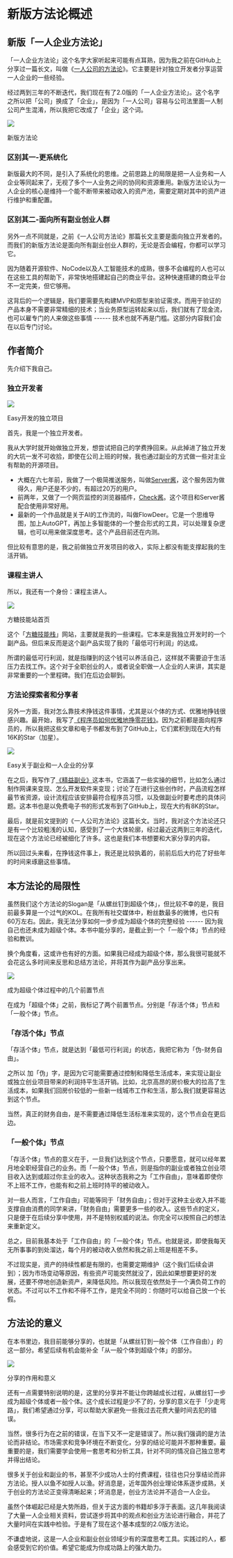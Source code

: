 # 新版方法论概述

新版「一人企业方法论」
-----------

「一人企业方法论」这个名字大家听起来可能有点耳熟，因为我之前在GitHub上分享过一篇长文，叫做《[一人公司的方法论](https://github.com/easychen/one-person-businesses-methodology)》。它主要是针对独立开发者分享运营一人企业的一些经验。

经过两到三年的不断迭代，我们现在有了2.0版的「一人企业方法论」。这个名字之所以把「公司」换成了「企业」，是因为「一人公司」容易与公司法里面一人制公司产生混淆，所以我把它改成了「企业」这个词。

![](images/image-1024x562.png)

新版方法论

### 区别其一-更系统化

新版最大的不同，是引入了系统化的思维。之前思路上的局限是把一人业务和一人企业等同起来了，无视了多个一人业务之间的协同和资源重用。新版方法论认为一人企业的核心是维持一个能不断带来被动收入的资产池，需要定期对其中的资产进行维护和重配置。

### 区别其二-面向所有副业创业人群

另外一点不同就是，之前《一人公司方法论》那篇长文主要是面向独立开发者的。而我们的新版方法论是面向所有副业创业人群的，无论是否会编程，你都可以学习它。

因为随着开源软件、NoCode以及人工智能技术的成熟，很多不会编程的人也可以在这些工具的帮助下，非常快地搭建起自己的商业平台。这种快速搭建的商业平台不一定完美，但它够用。

这背后的一个逻辑是，我们要需要先构建MVP和原型来验证需求。而用于验证的产品本身不需要非常精细的技术；当业务原型运转起来以后，我们就有了现金流，也可以雇专门的人来做这些事情 ------ 技术也就不再是门槛。这部分内容我们会在以后专门讨论。

作者简介
----

先介绍下我自己。

### 独立开发者

![](images/Screen-Shot-2024-03-11-at-9.42.20-PM-1024x580.png)

Easy开发的独立项目

首先，我是一个独立开发者。

我从大学时就开始做独立开发，想尝试把自己的学费挣回来。从此掉进了独立开发的大坑一发不可收拾，即使在公司上班的时候，我也通过副业的方式做一些对主业有帮助的开源项目。

-   大概在六七年前，我做了一个极简推送服务，叫做[Server酱](https://sct.ftqq.com/)，这个服务因为做得久，用户还是不少的，有超过20万的用户。
-   前两年，又做了一个网页监控的浏览器插件，[Check酱](https://github.com/easychen/checkchan-dist)。这个项目和Server酱配合使用非常好用。
-   最新的一个作品就是关于AI的工作流的，叫做FlowDeer。它是一个思维导图，加上AutoGPT，再加上多智能体的一个整合形式的工具，可以处理复杂逻辑，也可以用来做深度思考。这个产品目前还在内测。

但比较有意思的是，我之前做独立开发项目的收入，实际上都没有能支撑起我的生活开销。

### 课程主讲人

所以，我还有一个身份：课程主讲人。

![](images/image-1-1024x604.png)

方糖技能站首页

这个「[方糖技能栈](https://stack.ftqq.com/)」网站，主要就是我的一些课程。它本来是我独立开发时的一个副产品。但后来反而是这个副产品实现了我的「最低可行利润」的达成。

所谓的最低可行利润，就是指赚到的这个钱可以养活自己，这样就不需要迫于生活压力去找工作。这个对于全职创业的人，或者说全职做一人企业的人来讲，其实是非常重要的一个里程碑。我们在后边会聊到。

### 方法论探索者和分享者

另外一方面，我对怎么靠技术挣钱这件事情，尤其是以个体的方式、优雅地挣钱很感兴趣。最开始，我写了[《程序员如何优雅地挣零花钱》](https://github.com/easychen/howto-make-more-money)。因为之前都是面向程序员的，所以我把这些文章和电子书都发布到了GitHub上，它们累积到现在大约有16K的Star（加星）。

![](images/image-2-1024x601.png)

Easy关于副业和一人企业的分享

在之后，我写作了[《精益副业》](https://github.com/easychen/lean-side-bussiness)这本书，它涵盖了一些实操的细节，比如怎么通过制作网课来变现、怎么开发软件来变现；讨论了在进行这些创作时，产品流程怎样最节省资源，设计流程应该安排最符合程序员习惯，以及做副业时要考虑的具体问题。这本书也是以免费电子书的形式发布到了GitHub上，现在大约有8K的Star。

最后，就是前文提到的《一人公司方法论》这篇长文。当时，我对这个方法论还只是有一个比较粗浅的认知，感受到了一个大体轮廓，经过最近这两到三年的迭代，现在这个方法论已经被细化了许多。这也是我们本书想要和大家分享的内容。

所以回过头来看，在挣钱这件事上，我还是比较执着的，前前后后大约花了好些年的时间来琢磨这些事情。

本方法论的局限性
--------

虽然我们这个方法论的Slogan是「从螺丝钉到超级个体」，但比较不幸的是，我目前最多算是一个过气的KOL。在我所有社交媒体中，粉丝数最多的微博，也只有60万左右。因此，我无法分享如何一步步成为超级个体的完整经验 ------ 因为我自己也还未成为超级个体。本书中能分享的，是截止到一个「一般个体」节点的经验和教训。

换个角度看，这或许也有好的方面。如果我已经成为超级个体，那么我很可能就不会花这么多时间来反思和总结方法论，并将其作为副产品分享出来。

![](images/image-3-1024x527.png)

成为超级个体过程中的几个前置节点

在成为「超级个体」之前，我标记了两个前置节点。分别是「存活个体」节点和「一般个体」节点。

### 「存活个体」节点

「存活个体」节点，就是达到「最低可行利润」的状态，我把它称为「伪-财务自由」。

之所以 加「伪」字，是因为它可能需要通过控制和降低生活成本，来实现让副业或独立创业项目带来的利润持平生活开销。比如，北京高昂的房价极大的拉高了生活成本，如果我们回房价较低的一些新一线城市工作和生活，那么我们就更容易达到这个节点。

当然，真正的财务自由，是不需要通过降低生活标准来实现的，这个节点会在更后边。

### 「一般个体」节点

「存活个体」节点的意义在于，一旦我们达到这个节点，只要愿意，就可以经年累月地全职经营自己的业务。而「一般个体」节点，则是指你的副业或者独立创业项目收入达到或超过你主业的收入。这种状态我称之为「工作自由」，意味着即使你不上班不工作，也能有和之前上班时持平的被动收入。

对一些人而言，「工作自由」可能等同于「财务自由」；但对于这种主业收入并不能支撑自由消费的同学来讲，「财务自由」需要更多一些的收入。这些节点的定义，只是便于在后续分享中使用，并不是特别权威的说法。你完全可以按照自己的想法来重新定义。

总之，目前我基本处于「工作自由」的「一般个体」节点。也就是说，即使我每天无所事事的到处溜达，每个月的被动收入依然和我之前上班是相差不多。

不过现实是，资产的持续性都是有限的，也需要定期维护（这个我们后续会讲到）；因为市场变动等原因，有些资产可能突然就没了，因此如果想要更好的发展，还要不停地创造新资产，来降低风险。所以我现在依然处于一个满负荷工作的状态。不过可以不工作和不得不工作，是完全不同的：你随时可以给自己放一个长假。

方法论的意义
------

在本书里边，我目前能够分享的，也就是「从螺丝钉到一般个体（工作自由）」的这一部分。希望后续有机会能补全「从一般个体到超级个体」的部分。

![](images/image-4-1024x535.png)

分享的作用和意义

还有一点需要特别说明的是，这里的分享并不能让你跨越成长过程，从螺丝钉一步成为超级个体或者一般个体。这个成长过程是少不了的，分享的意义在于「少走弯路」，我们希望通过分享，可以帮助大家避免一些我过去花费大量时间去犯的错误。

当然，很多行为在之前的错误，在当下又不一定是错误了。所以我们强调的是方法论而非结论。市场需求和竞争环境在不断变化，分享的结论可能并不那种重要。最重要的是，我们需要学会使用一套思考和分析工具，针对不同的情况自己独立思考并得出结论。

很多关于创业和副业的书，甚至不少成功人士的付费课程，往往也只分享结论而非方法论。授人以鱼不如授人以渔。好消息是，近年国外创业理论体系逐步成熟，关于创业的方法论正变得清晰起来；坏消息是，创业方法论并不适合一人企业。

虽然个体崛起已经是大势所趋，但关于这方面的书籍却多浮于表面。这几年我阅读了大量一人企业相关资料，尝试逐步将其中的观点和创业方法论进行融合，并花了大量时间在实践中检验。于是有了现在这个基本成型的2.0版方法论。

不谦虚地说，这是一人企业和副业创业领域少有的深度思考工具。实践过的人，都会感受到它的价值。希望它能成为你成功路上的强大助力。
